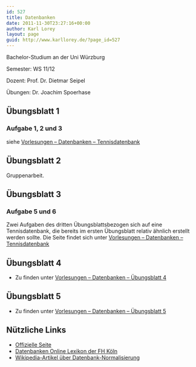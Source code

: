 ```yaml
---
id: 527
title: Datenbanken
date: 2011-11-30T23:27:16+00:00
author: Karl Lorey
layout: page
guid: http://www.karllorey.de/?page_id=527
---
```

Bachelor-Studium an der Uni Würzburg
  
Semester: WS 11/12
  
Dozent: Prof. Dr. Dietmar Seipel
  
Übungen: Dr. Joachim Spoerhase

## Übungsblatt 1

### Aufgabe 1, 2 und 3

siehe [Vorlesungen &#8211; Datenbanken &#8211; Tennisdatenbank](http://www.karllorey.de/informatik-studium/vorlesungen/datenbanken/tennisdatenbank/ "Tennisdatenbank")

## Übungsblatt 2

Gruppenarbeit.

## Übungsblatt 3

### Aufgabe 5 und 6

Zwei Aufgaben des dritten Übungsblattsbezogen sich auf eine Tennisdatenbank, die bereits im ersten Übungsblatt relativ ähnlich erstellt werden sollte. Die Seite findet sich unter [Vorlesungen &#8211; Datenbanken &#8211; Tennisdatenbank](http://www.karllorey.de/informatik-studium/vorlesungen/datenbanken/tennisdatenbank/ "Tennisdatenbank")

## Übungsblatt 4

  * Zu finden unter [Vorlesungen &#8211; Datenbanken &#8211; Übungsblatt 4](http://www.karllorey.de/informatik-studium/vorlesungen/datenbanken/ubungsblatt-4/ "Übungsblatt 4")

## Übungsblatt 5

  * Zu finden unter [Vorlesungen &#8211; Datenbanken &#8211; Übungsblatt 5](http://www.karllorey.de/informatik-studium/vorlesungen/datenbanken/ubungsblatt-5/ "Übungsblatt 5")

## Nützliche Links

  * <a href="http://www1.informatik.uni-wuerzburg.de/database/courses/db_ws1112/" target="_blank">Offizielle Seite</a>
  * <a href="http://wikis.gm.fh-koeln.de/wiki_db/" target="_blank">Datenbanken Online Lexikon der FH Köln</a>
  * <a href="http://de.wikipedia.org/wiki/Normalisierung_%28Datenbank%29" target="_blank">Wikipedia-Artikel über Datenbank-Normalisierung</a>